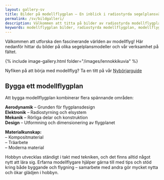 ```yaml
---
layout: gallery-sv
title: Bilder på modellflygplan – En inblick i radiostyrda segelplansvärlden
permalink: /sv/bildgalleri/
description: Välkommen att titta på bilder av radiostyrda modellflygplan! Se olika segelplansmodeller och stämningen på flygfältet, och lär dig mer om hobbyn.
keywords: modellflygplan bilder, radiostyrda modellflygplan, modellflyggalleri, modellflygklubb, RC-flygplan, modellflyg hobby, flygfält
---
```


Välkommen att utforska den fascinerande världen av modellflyg! Här nedanför hittar du bilder på olika segelplansmodeller och vår verksamhet på fältet.

{% include image-gallery.html folder="/images/lennokkikuvia" %}

Nyfiken på att börja med modellflyg? Ta en titt på vår [Nybörjarguide](/sv/)

## Bygga ett modellflygplan

Att bygga modellflygplan kombinerar flera spännande områden:

**Aerodynamik** – Grunden för flygplansdesign  
**Elektronik** – Radiostyrning och elsystem  
**Mekanik** – Rörliga delar och konstruktion  
**Design** – Utformning och dimensionering av flygplanet

**Materialkunskap:**  
– Kompositmaterial  
– Träarbete  
– Moderna material

Hobbyn utvecklas ständigt i takt med tekniken, och det finns alltid något nytt att lära sig. Erfarna modellflygare hjälper gärna till med tips och stöd kring både byggande och flygning – samarbete med andra gör mycket nytta och ökar glädjen i hobbyn.
